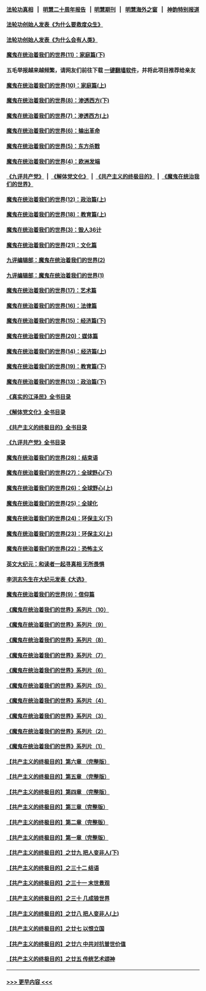 #### [法轮功真相](https://github.com/gfw-breaker/truth/blob/master/README.md?t=0) &nbsp;&nbsp;|&nbsp;&nbsp; [明慧二十周年报告](https://github.com/gfw-breaker/mh-reports/blob/master/README.md?t=0) &nbsp;&nbsp;|&nbsp;&nbsp;[明慧期刊](https://github.com/gfw-breaker/mh-qikan) &nbsp;&nbsp;|&nbsp;&nbsp; [明慧海外之窗](https://github.com/gfw-breaker/mh-news/blob/master/README.md?t=0) &nbsp;&nbsp;|&nbsp;&nbsp; [神韵特别报道](https://github.com/gfw-breaker/mh-news/blob/master/shenyun.md?t=0)
#### [法轮功创始人发表《为什么要救度众生》](../pages/nsc422/n13975246.md?t=05240643) 
#### [法轮功创始人发表《为什么会有人类》](../pages/nsc422/n13912117.md?t=05240643) 
#### [魔鬼在统治着我们的世界(11)：家庭篇(下)](../pages/nsc422/n10440961.md?t=05240643) 
#### 五毛举报越来越频繁，请网友们前往下载 [一键翻墙软件](https://github.com/gfw-breaker/ssr-accounts)，并将此项目推荐给亲友
#### [魔鬼在统治着我们的世界(10)：家庭篇(上)](../pages/nsc422/n10435448.md?t=05240643) 
#### [魔鬼在统治着我们的世界(8)：渗透西方(下)](../pages/nsc422/n10429603.md?t=05240643) 
#### [魔鬼在统治着我们的世界(7)：渗透西方(上)](../pages/nsc422/n10426013.md?t=05240643) 
#### [魔鬼在统治着我们的世界(6)：输出革命](../pages/nsc422/n10421536.md?t=05240643) 
#### [魔鬼在统治着我们的世界(5)：东方杀戮](../pages/nsc422/n10417707.md?t=05240643) 
#### [魔鬼在统治着我们的世界(4)：欧洲发端](../pages/nsc422/n10414890.md?t=05240643) 
#### [《九评共产党》](https://github.com/begood0513/9ping.md/blob/master/README.md) &nbsp;|&nbsp; [《解体党文化》](../../../../jtdwh.md/blob/master/README.md)  &nbsp;|&nbsp; [《共产主义的终极目的》](../../../../gczydzjmd.md/blob/master/README.md) &nbsp;|&nbsp; [《魔鬼在统治我们的世界》](../../../../mgztzwmdsj.md/blob/master/README.md) 
#### [魔鬼在统治着我们的世界(12)：政治篇(上)](../pages/nsc422/n10444576.md?t=05240643) 
#### [魔鬼在统治着我们的世界(18)：教育篇(上)](../pages/nsc422/n10526970.md?t=05240643) 
#### [魔鬼在统治着我们的世界(3)：毁人36计](../pages/nsc422/n10411583.md?t=05240643) 
#### [魔鬼在统治着我们的世界(21)：文化篇](../pages/nsc422/n10597706.md?t=05240643) 
#### [九评编辑部：魔鬼在统治着我们的世界(2)](../pages/nsc422/n10410036.md?t=05240643) 
#### [九评编辑部：魔鬼在统治着我们的世界(1)](../pages/nsc422/n10406825.md?t=05240643) 
#### [魔鬼在统治着我们的世界(17)：艺术篇](../pages/nsc422/n10499093.md?t=05240643) 
#### [魔鬼在统治着我们的世界(16)：法律篇](../pages/nsc422/n10485969.md?t=05240643) 
#### [魔鬼在统治着我们的世界(15)：经济篇(下)](../pages/nsc422/n10469975.md?t=05240643) 
#### [魔鬼在统治着我们的世界(20)：媒体篇](../pages/nsc422/n10586579.md?t=05240643) 
#### [魔鬼在统治着我们的世界(14)：经济篇(上)](../pages/nsc422/n10457370.md?t=05240643) 
#### [魔鬼在统治着我们的世界(19)：教育篇(下)](../pages/nsc422/n10564808.md?t=05240643) 
#### [魔鬼在统治着我们的世界(13)：政治篇(下)](../pages/nsc422/n10448270.md?t=05240643) 
#### [《真实的江泽民》全书目录](../pages/nsc422/n13721399.md?t=05240643) 
#### [《解体党文化》全书目录](../pages/nsc422/n13721157.md?t=05240643) 
#### [《共产主义的终极目的》全书目录](../pages/nsc422/n13721048.md?t=05240643) 
#### [《九评共产党》全书目录](../pages/nsc422/n13708085.md?t=05240643) 
#### [魔鬼在统治着我们的世界(28)：结束语](../pages/nsc422/n10936246.md?t=05240643) 
#### [魔鬼在统治着我们的世界(27)：全球野心(下)](../pages/nsc422/n10928319.md?t=05240643) 
#### [魔鬼在统治着我们的世界(26)：全球野心(上)](../pages/nsc422/n10900318.md?t=05240643) 
#### [魔鬼在统治着我们的世界(25)：全球化](../pages/nsc422/n10788205.md?t=05240643) 
#### [魔鬼在统治着我们的世界(24)：环保主义(下)](../pages/nsc422/n10695307.md?t=05240643) 
#### [魔鬼在统治着我们的世界(23)：环保主义(上)](../pages/nsc422/n10688613.md?t=05240643) 
#### [魔鬼在统治着我们的世界(22)：恐怖主义](../pages/nsc422/n10614727.md?t=05240643) 
#### [英文大纪元：和读者一起寻真相 无所畏惧](../pages/nsc422/n12542027.md?t=05240643) 
#### [李洪志先生在大纪元发表《大选》](../pages/nsc422/n12534746.md?t=05240643) 
#### [魔鬼在统治着我们的世界(9)：信仰篇](../pages/nsc422/n10432159.md?t=05240643) 
#### [《魔鬼在统治着我们的世界》系列片（10）](../pages/nsc422/n12292670.md?t=05240643) 
#### [《魔鬼在统治着我们的世界》系列片（9）](../pages/nsc422/n12290859.md?t=05240643) 
#### [《魔鬼在统治着我们的世界》系列片（8）](../pages/nsc422/n12287445.md?t=05240643) 
#### [《魔鬼在统治着我们的世界》系列片（7）](../pages/nsc422/n12283425.md?t=05240643) 
#### [《魔鬼在统治着我们的世界》系列片（6）](../pages/nsc422/n12282314.md?t=05240643) 
#### [《魔鬼在统治着我们的世界》系列片（5）](../pages/nsc422/n12281419.md?t=05240643) 
#### [《魔鬼在统治着我们的世界》系列片（4）](../pages/nsc422/n12274024.md?t=05240643) 
#### [《魔鬼在统治着我们的世界》系列片（3）](../pages/nsc422/n12271322.md?t=05240643) 
#### [《魔鬼在统治着我们的世界》系列片（2）](../pages/nsc422/n12269049.md?t=05240643) 
#### [《魔鬼在统治着我们的世界》系列片（1）](../pages/nsc422/n12267575.md?t=05240643) 
#### [【共产主义的终极目的】第六章 （完整版）](../pages/nsc422/n11428913.md?t=05240643) 
#### [【共产主义的终极目的】第五章 （完整版）](../pages/nsc422/n11428912.md?t=05240643) 
#### [【共产主义的终极目的】第四章 （完整版）](../pages/nsc422/n11428907.md?t=05240643) 
#### [【共产主义的终极目的】第三章（完整版）](../pages/nsc422/n11428848.md?t=05240643) 
#### [【共产主义的终极目的】第二章（完整版）](../pages/nsc422/n11428831.md?t=05240643) 
#### [【共产主义的终极目的】第一章（完整版）](../pages/nsc422/n11417651.md?t=05240643) 
#### [【共产主义的终极目的】之廿九 把人变非人(下)](../pages/nsc422/n11344140.md?t=05240643) 
#### [【共产主义的终极目的】之三十二 结语](../pages/nsc422/n11360535.md?t=05240643) 
#### [【共产主义的终极目的】之三十一 末世景观](../pages/nsc422/n11351129.md?t=05240643) 
#### [【共产主义的终极目的】之三十 几成狼世界](../pages/nsc422/n11348280.md?t=05240643) 
#### [【共产主义的终极目的】之廿八 把人变非人(上)](../pages/nsc422/n11340492.md?t=05240643) 
#### [【共产主义的终极目的】之廿七 以恨立国](../pages/nsc422/n11336944.md?t=05240643) 
#### [【共产主义的终极目的】之廿六 中共对抗普世价值](../pages/nsc422/n11324785.md?t=05240643) 
#### [【共产主义的终极目的】之廿五 传统艺术颂神](../pages/nsc422/n11296396.md?t=05240643) 

----
#### [ >>> 更早内容 <<< ](../indexes/nsc422-earlier.md)

